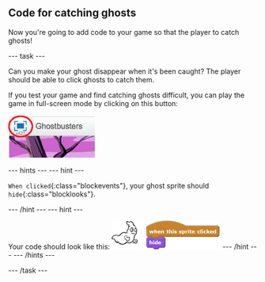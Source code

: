 ## Code for catching ghosts

Now you're going to add code to your game so that the player to catch ghosts!

--- task ---

Can you make your ghost disappear when it's been caught? The player should be able to click ghosts to catch them.

If you test your game and find catching ghosts difficult, you can play the game in full-screen mode by clicking on this button:

![screenshot](images/ghost-fullscreen.png)

--- hints ---
--- hint ---

`When clicked`{:class="blockevents"}, your ghost sprite should `hide`{:class="blocklooks"}.

--- /hint ---
--- hint ---

Your code should look like this:
![ghost-sprite](images/ghost-sprite.png)
![blocks_1545214933_9057963](images/blocks_1545214933_9057963.png)
--- /hint ---
--- /hints ---

--- /task ---
